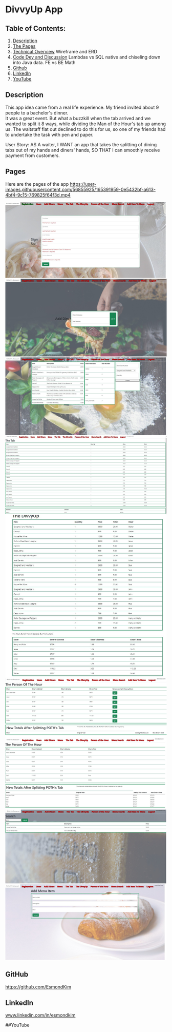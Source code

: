 # DivvyUp App

## Table of Contents:

1. [Description](#description)
2. [The Pages](#pages)
3. [Technical Overview](#Tech)
Wireframe and ERD 
4. [Code Dev and Discussion](#Dev)
Lambdas vs SQL native and chiseling down into Java data. FE vs BE Math
5. [Github](#Github)
6. [LinkedIn](#LinkedIn)
7. [YouTube](#YouTube)

## Description

This app idea came from a real life experience.  My friend invited about 9 people to a bachelor's dinner.  
It was a great event.  But what a buzzkill when the tab arrived and we wanted to split it 8 ways, while
dividing the Man of the Hour's tab up among us.  The waitstaff flat out declined to do this for us, so one
of my friends had to undertake the task with pen and paper.

User Story:
AS A waiter,
I WANT an app that takes the splitting of dining tabs out of my hands and diners' hands,
SO THAT I can smoothly receive payment from customers.

## Pages
Here are the pages of the app
https://user-images.githubusercontent.com/56855925/165391959-0e5432bf-a613-4bf4-9c15-769825f64f3d.mp4

[//]: # (![Index]&#40;/src/main/webapp/public/images/index.jpg&#41;)
![register](/src/main/webapp/public/images/register.jpg)
![adddiners](/src/main/webapp/public/images/adddiners.jpg)
![menu](/src/main/webapp/public/images/menu.jpg)
![tab](/src/main/webapp/public/images/tab.jpg)
![divvyup](/src/main/webapp/public/images/divvyup.jpg)
![poth-before](/src/main/webapp/public/images/poth-before.jpg)
![poth-after](/src/main/webapp/public/images/poth-after.jpg)
![search](/src/main/webapp/public/images/search.jpg)
![add-item](/src/main/webapp/public/images/add-item.jpg)

## GitHub

https://github.com/EsmondKim

## LinkedIn

www.linkedin.com/in/esmondkim

##YouTube

[Link to YouTube demo of project.]: (https://www.youtube.com/watch?v=wA98BojvYpA&t=42s)

